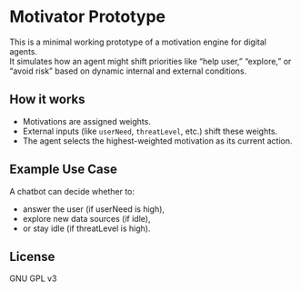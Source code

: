 # Motivator Prototype

This is a minimal working prototype of a motivation engine for digital agents.  
It simulates how an agent might shift priorities like “help user,” “explore,” or “avoid risk” based on dynamic internal and external conditions.

## How it works

- Motivations are assigned weights.
- External inputs (like `userNeed`, `threatLevel`, etc.) shift these weights.
- The agent selects the highest-weighted motivation as its current action.

## Example Use Case

A chatbot can decide whether to:
- answer the user (if userNeed is high),
- explore new data sources (if idle),
- or stay idle (if threatLevel is high).

## License

GNU GPL v3
